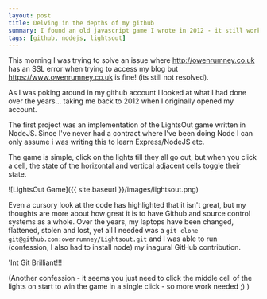 ```yaml
---
layout: post
title: Delving in the depths of my github
summary: I found an old javascript game I wrote in 2012 - it still works, sort of
tags: [github, nodejs, lightsout]
---
```


This morning I was trying to solve an issue where http://owenrumney.co.uk has an SSL error when trying to access my blog but https://www.owenrumney.co.uk is fine! (its still not resolved).

As I was poking around in my github account I looked at what I had done over the years... taking me back to 2012 when I originally opened my account.

The first project was an implementation of the LightsOut game written in NodeJS. Since I've never had a contract where I've been doing Node I can only assume i was writing this to learn Express/NodeJS etc.

The game is simple, click on the lights till they all go out, but when you click a cell, the state of the horizontal and vertical adjacent cells toggle their state.

![LightsOut Game]({{ site.baseurl }}/images/lightsout.png)

Even a cursory look at the code has highlighted that it isn't great, but my thoughts are more about how great it is to have Github and source control systems as a whole. Over the years, my laptops have been changed, flattened, stolen and lost, yet all I needed was a `git clone git@github.com:owenrumney/Lightsout.git` and I was able to run (confession, I also had to install node) my inagural GitHub contribution.

'Int Git Brilliant!!!

(Another confession - it seems you just need to click the middle cell of the lights on start to win the game in a single click - so more work needed ;) )